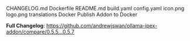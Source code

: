  CHANGELOG.md Dockerfile README.md build.yaml config.yaml icon.png logo.png translations Docker Publish Addon to Docker

**Full Changelog**: https://github.com/andrewjswan/ollama-ipex-addon/compare/0.5.5...0.5.7